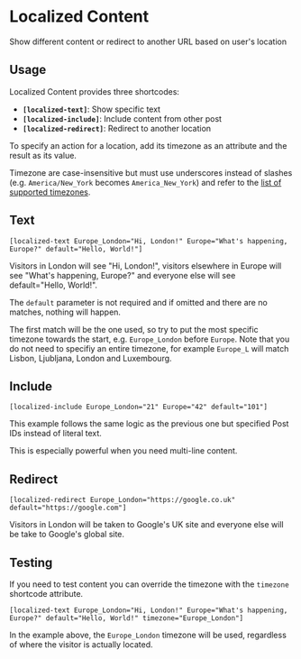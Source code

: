 # Localized Content

Show different content or redirect to another URL based on user's location

## Usage

Localized Content provides three shortcodes:

- **`[localized-text]`**: Show specific text
- **`[localized-include]`**: Include content from other post
- **`[localized-redirect]`**: Redirect to another location

To specify an action for a location, add its timezone as an attribute and the result as its value.

Timezone are case-insensitive but must use underscores instead of slashes (e.g. `America/New_York` becomes `America_New_York`) and refer to the [list of supported timezones](http://php.net/manual/en/timezones.php).

## Text

```
[localized-text Europe_London="Hi, London!" Europe="What's happening, Europe?" default="Hello, World!"]
```

Visitors in London will see "Hi, London!", visitors elsewhere in Europe will see "What's happening, Europe?" and everyone else will see default="Hello, World!".

The `default` parameter is not required and if omitted and there are no matches, nothing will happen.

The first match will be the one used, so try to put the most specific timezone towards the start, e.g. `Europe_London` before `Europe`. Note that you do not need to specifiy an entire timezone, for example `Europe_L` will match Lisbon, Ljubljana, London and Luxembourg.

## Include

```
[localized-include Europe_London="21" Europe="42" default="101"]
```

This example follows the same logic as the previous one but specified Post IDs instead of literal text.

This is especially powerful when you need multi-line content.

## Redirect

```
[localized-redirect Europe_London="https://google.co.uk" default="https://google.com"]
```

Visitors in London will be taken to Google's UK site and everyone else will be take to Google's global site.

## Testing

If you need to test content you can override the timezone with the `timezone` shortcode attribute.

```
[localized-text Europe_London="Hi, London!" Europe="What's happening, Europe?" default="Hello, World!" timezone="Europe_London"]
```

In the example above, the `Europe_London` timezone will be used, regardless of where the visitor is actually located.